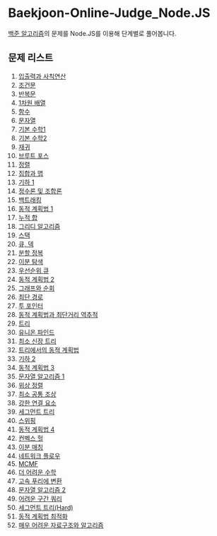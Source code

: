 # Baekjoon-Online-Judge_Node.JS

[백준 알고리즘](https://www.acmicpc.net/)의 문제를 Node.JS를 이용해 단계별로 풀어봅니다.

## 문제 리스트

1. [입출력과 사칙연산](https://www.acmicpc.net/step/1)
2. [조건문](https://www.acmicpc.net/step/4)
3. [반복문](https://www.acmicpc.net/step/3)
4. [1차원 배열](https://www.acmicpc.net/step/6)
5. [함수](https://www.acmicpc.net/step/5)
6. [문자열](https://www.acmicpc.net/step/7)
7. [기본 수학1](https://www.acmicpc.net/step/8)
8. [기본 수학2](https://www.acmicpc.net/step/10)
9. [재귀](https://www.acmicpc.net/step/19)
10. [브루트 포스](https://www.acmicpc.net/step/22)
11. [정렬](https://www.acmicpc.net/step/9)
12. [집합과 맵](https://www.acmicpc.net/step/49)
13. [기하 1]()
14. [정수론 및 조합론]()
15. [백트래킹]()
16. [동적 계획법 1]()
17. [누적 합]()
18. [그리디 알고리즘]()
19. [스택]()
20. [큐, 덱]()
21. [분할 정복]()
22. [이분 탐색]()
23. [우선순위 큐]()
24. [동적 계획법 2]()
25. [그래프와 순회]()
26. [최단 경로]()
27. [투 포인터]()
28. [동적 계획법과 최단거리 역추적]()
29. [트리]()
30. [유니온 파인드]()
31. [최소 신장 트리]()
32. [트리에서의 동적 계획법]()
33. [기하 2]()
34. [동적 계획법 3]()
35. [문자열 알고리즘 1]()
36. [위상 정렬]()
37. [최소 공통 조상]()
38. [강한 연결 요소]()
39. [세그먼트 트리]()
40. [스위핑]()
41. [동적 계획법 4]()
42. [컨벡스 헐]()
43. [이분 매칭]()
44. [네트워크 플로우]()
45. [MCMF]()
46. [더 어려운 수학]()
47. [고속 푸리에 변환]()
48. [문자열 알고리즘 2]()
49. [어려운 구간 쿼리]()
50. [세그먼트 트리(Hard)]()
51. [동적 계획법 최적화]()
52. [매우 어려운 자료구조와 알고리즘]()
